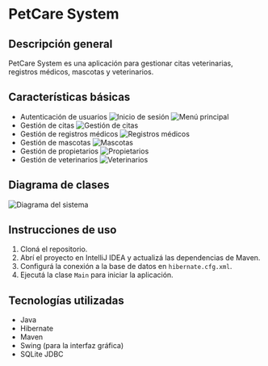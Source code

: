 # PetCare System

## Descripción general
PetCare System es una aplicación para gestionar citas veterinarias, registros médicos, mascotas y veterinarios.

## Características básicas
- Autenticación de usuarios
![Inicio de sesión](images/login.png)
![Menú principal](images/menu.png)
- Gestión de citas
![Gestión de citas](images/appointments.png)
- Gestión de registros médicos
![Registros médicos](images/medical_records.png)
- Gestión de mascotas
![Mascotas](images/pets.png)
- Gestión de propietarios
![Propietarios](images/owners.png)
- Gestión de veterinarios
![Veterinarios](images/veterinarians.png)

## Diagrama de clases
![Diagrama del sistema](images/diagram.png)

## Instrucciones de uso
1. Cloná el repositorio.
2. Abrí el proyecto en IntelliJ IDEA y actualizá las dependencias de Maven.
3. Configurá la conexión a la base de datos en `hibernate.cfg.xml`.
4. Ejecutá la clase `Main` para iniciar la aplicación.

## Tecnologías utilizadas
- Java
- Hibernate
- Maven
- Swing (para la interfaz gráfica)
- SQLite JDBC
